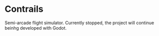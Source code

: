 # Contrails
Semi-arcade flight simulator.
Currently stopped, the project will continue beinhg developed with Godot.
